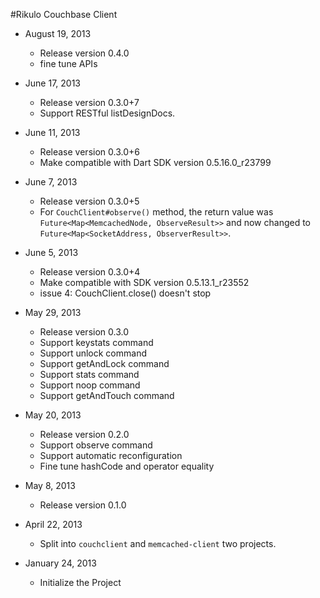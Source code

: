 #Rikulo Couchbase Client

* August 19, 2013
  * Release version 0.4.0
  * fine tune APIs

* June 17, 2013
  * Release version 0.3.0+7
  * Support RESTful listDesignDocs.

* June 11, 2013
  * Release version 0.3.0+6
  * Make compatible with Dart SDK version 0.5.16.0_r23799

* June 7, 2013
  * Release version 0.3.0+5
  * For `CouchClient#observe()` method, the return value was
    `Future<Map<MemcachedNode, ObserveResult>>` and now changed to
    `Future<Map<SocketAddress, ObserverResult>>`.

* June 5, 2013
  * Release version 0.3.0+4
  * Make compatible with SDK version 0.5.13.1_r23552
  * issue 4: CouchClient.close() doesn't stop

* May 29, 2013
  * Release version 0.3.0
  * Support keystats command
  * Support unlock command
  * Support getAndLock command
  * Support stats command
  * Support noop command
  * Support getAndTouch command

* May 20, 2013
  * Release version 0.2.0
  * Support observe command
  * Support automatic reconfiguration
  * Fine tune hashCode and operator equality

* May 8, 2013
  * Release version 0.1.0

* April 22, 2013
  * Split into `couchclient` and `memcached-client` two projects.

* January 24, 2013
  * Initialize the Project

